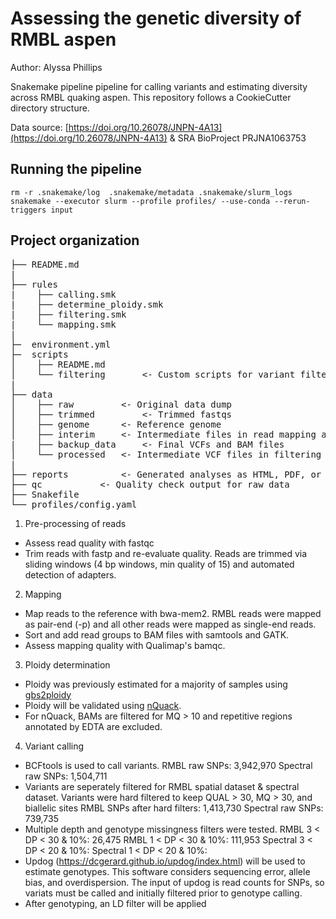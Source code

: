 # Assessing the genetic diversity of RMBL aspen

Author: Alyssa Phillips

Snakemake pipeline pipeline for calling variants and estimating diversity across RMBL quaking aspen. This repository follows a CookieCutter directory structure.

Data source: [https://doi.org/10.26078/JNPN-4A13](https://doi.org/10.26078/JNPN-4A13) & SRA BioProject PRJNA1063753

## Running the pipeline

`rm -r .snakemake/log  .snakemake/metadata .snakemake/slurm_logs`
`snakemake --executor slurm --profile profiles/ --use-conda --rerun-triggers input`

## Project organization
<pre>
├── README.md  
|  
├── rules  
|    ├── calling.smk  
|    ├── determine_ploidy.smk  
|    ├── filtering.smk  
|    └── mapping.smk  
|  
├─  environment.yml  
├─  scripts  
│    ├── README.md  
│    └── filtering       <- Custom scripts for variant filtering  
|  
├── data  
│    ├── raw 		 <- Original data dump  
│    ├── trimmed         <- Trimmed fastqs
│    ├── genome 	 <- Reference genome  
│    ├── interim  	 <- Intermediate files in read mapping and SNP calling  
|    ├── backup_data	 <- Final VCFs and BAM files 
│    └── processed	 <- Intermediate VCF files in filtering
|  
├── reports 		 <- Generated analyses as HTML, PDF, or .txt.  
├── qc 			 <- Quality check output for raw data  
├── Snakefile  
└── profiles/config.yaml  
</pre>

1. Pre-processing of reads
* Assess read quality with fastqc
* Trim reads with fastp and re-evaluate quality. Reads are trimmed via sliding windows (4 bp windows, min quality of 15) and automated detection of adapters.

2. Mapping
* Map reads to the reference with bwa-mem2. RMBL reads were mapped as pair-end (-p) and all other reads were mapped as single-end reads.
* Sort and add read groups to BAM files with samtools and GATK.
* Assess mapping quality with Qualimap's bamqc.

3. Ploidy determination
* Ploidy was previously estimated for a majority of samples using [gbs2ploidy](https://doi.org/10.32614/CRAN.package.gbs2ploidy)
* Ploidy will be validated using [nQuack](https://github.com/mgaynor1/nQuack).
* For nQuack, BAMs are filtered for MQ > 10 and repetitive regions annotated by EDTA are excluded. 

4. Variant calling
* BCFtools is used to call variants.
	RMBL raw SNPs: 3,942,970
        Spectral raw SNPs: 1,504,711
* Variants are seperately filtered for RMBL spatial dataset & spectral dataset. Variants were hard filtered to keep QUAL > 30, MQ > 30, and biallelic sites
        RMBL SNPs after hard filters: 1,413,730
        Spectral raw SNPs: 739,735
* Multiple depth and genotype missingness filters were tested.
 	RMBL 3 < DP < 30 & 10%: 26,475 
	RMBL 1 < DP < 30 & 10%: 111,953
        Spectral 3 < DP < 20 & 10%:
        Spectral 1 < DP < 20 & 10%: 
* Updog (https://dcgerard.github.io/updog/index.html) will be used to estimate genotypes. This software considers sequencing error, allele bias, and overdispersion. The input of updog is read counts for SNPs, so variats must be called and initially filtered prior to genotype calling.
* After genotyping, an LD filter will be applied 
